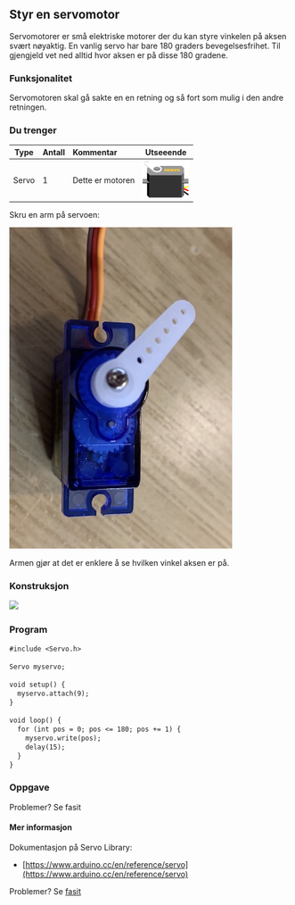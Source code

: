 ## Styr en servomotor

Servomotorer er små elektriske motorer der du kan styre vinkelen på aksen svært nøyaktig. En vanlig servo har bare 180 graders bevegelsesfrihet. Til gjengjeld vet ned alltid hvor aksen er på disse 180 gradene.

### Funksjonalitet

Servomotoren skal gå sakte en en retning og så fort som mulig i den andre retningen.

### Du trenger

| Type          | Antall           | Kommentar  |  Utseeende |
| ------------- | :------------- | :-----| ---- | 
| Servo	| 1 | Dette er motoren	 | ![](../img/servo.png)

Skru en arm på servoen:

![](./servomarm.JPG)

Armen gjør at det er enklere å se hvilken vinkel aksen er på.

### Konstruksjon

![](./basiskonstsruksjon.png)

### Program

```
#include <Servo.h>

Servo myservo;

void setup() {
  myservo.attach(9);
}

void loop() {
  for (int pos = 0; pos <= 180; pos += 1) { 
    myservo.write(pos);
    delay(15);
  }
}
``` 

### Oppgave
 

Problemer? Se fasit

#### Mer informasjon

Dokumentasjon på Servo Library:
* [https://www.arduino.cc/en/reference/servo](https://www.arduino.cc/en/reference/servo)



Problemer? Se [fasit](./fasit.md)


